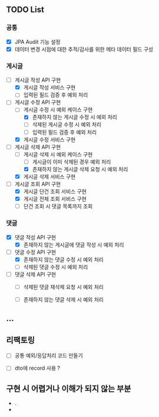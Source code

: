 ## TODO List

### 공통
- [X] JPA Audit 기능 설정
- [X] 데이터 변경 시점에 대한 추적/감사를 위한 메타 데이터 필드 구성

### 게시글
- [ ] 게시글 작성 API 구현
    - [X] 게시글 작성 서비스 구현
    - [ ] 입력된 필드 검증 후 예외 처리
- [ ] 게시글 수정 API 구현
    - [ ] 게시글 수정 시 예외 케이스 구현
       - [X] 존재하지 않는 게시글 수정 시 예외 처리
       - [ ] 삭제된 게시글 수정 시 예외 처리
       - [ ] 입력된 필드 검증 후 예외 처리
    - [X] 게시글 수정 서비스 구현
- [ ] 게시글 삭제 API 구현
    - [ ] 게시글 삭제 시 예외 케이스 구현
        - [ ] 게시글이 이미 삭제된 경우 예외 처리
        - [X] 존재하지 않는 게시글 삭제 요청 시 예외 처리
    - [X] 게시글 삭제 서비스 구현
- [ ] 게시글 조회 API 구현
    - [X] 게시글 단건 조회 서비스 구현
    - [X] 게시글 전체 조회 서비스 구현
    - [ ] 단건 조회 시 댓글 목록까지 조회

### 댓글
- [X] 댓글 작성 API 구현
    - [X] 존재하지 않는 게시글에 댓글 작성 시 예외 처리
- [ ] 댓글 수정 API 구현
    - [X] 존재하지 않는 댓글 수정 시 예외 처리
    - [ ] 삭제된 댓글 수정 시 예외 처리
- [ ] 댓글 삭제 API 구현
    - [ ] 삭제된 댓글 재삭제 요청 시 예외 처리
    - [ ] 존재하지 않는 댓글 삭제 시 예외 처리


...
---
## 리팩토링
- [ ] 공통 예외/응답처리 코드 만들기
- [ ] dto에 record 사용 ?


## 구현 시 어렵거나 이해가 되지 않는 부분
- .
- 